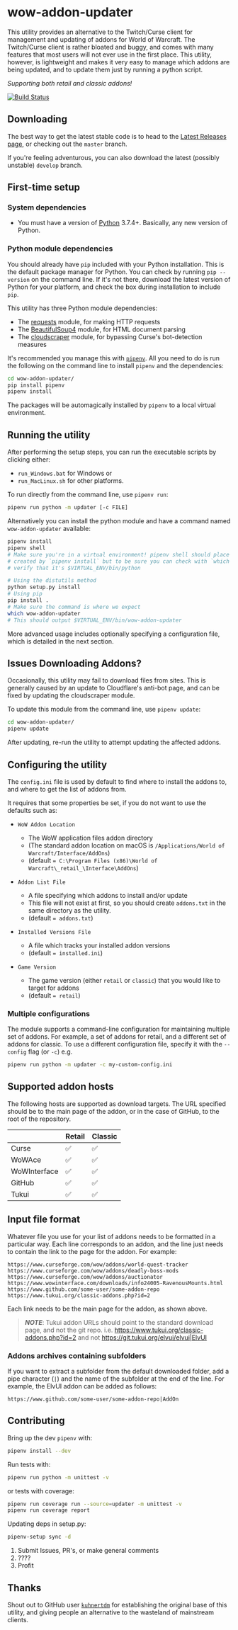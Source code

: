 # wow-addon-updater

This utility provides an alternative to the Twitch/Curse client for management and updating of addons for World of Warcraft. The Twitch/Curse client is rather bloated and buggy, and comes with many features that most users will not ever use in the first place. This utility, however, is lightweight and makes it very easy to manage which addons are being updated, and to update them just by running a python script.

_Supporting both retail and classic addons!_

[![Build Status](https://github.com/grrttedwards/wow-addon-updater/workflows/Build%20and%20test%20wow-addon-updater/badge.svg?branch=master)](https://github.com/grrttedwards/wow-addon-updater/actions?query=workflow%3A%22Build+and+test+wow-addon-updater%22+branch%3Amaster)

## Downloading
The best way to get the latest stable code is to head to the [Latest Releases page](https://github.com/grrttedwards/wow-addon-updater/releases/latest), or checking out the `master` branch.

If you're feeling adventurous, you can also download the latest (possibly unstable) `develop` branch.

## First-time setup

### System dependencies
- You must have a version of [Python](https://www.python.org/) 3.7.4+.
Basically, any new version of Python.

### Python module dependencies

You should already have `pip` included with your Python installation.
This is the default package manager for Python.
You can check by running `pip --version` on the command line.
If it's not there, download the latest version of Python for your platform, and check the box during installation to include `pip`.

This utility has three Python module dependencies:

- The [requests](https://pypi.org/project/requests/) module, for making HTTP requests
- The [BeautifulSoup4](https://pypi.org/project/beautifulsoup4/) module, for HTML document parsing
- The [cloudscraper](https://pypi.org/project/cloudscraper/) module, for bypassing Curse's bot-detection measures

It's recommended you manage this with [`pipenv`](https://github.com/pypa/pipenv). All you need to do is run the following on the command line to install `pipenv` and the dependencies:

```bash
cd wow-addon-updater/
pip install pipenv
pipenv install
```

The packages will be automagically installed by `pipenv` to a local virtual environment.

## Running the utility

After performing the setup steps, you can run the executable scripts by clicking either:
 - `run_Windows.bat` for Windows or 
 - `run_MacLinux.sh` for other platforms.

To run directly from the command line, use `pipenv run`:
```bash
pipenv run python -m updater [-c FILE]
```

Alternatively you can install the python module and have a command named `wow-addon-updater` available:
```bash
pipenv install
pipenv shell
# Make sure you're in a virtual environment! pipenv shell should place you in the venv
# created by `pipenv install` but to be sure you can check with `which python` and
# verify that it's $VIRTUAL_ENV/bin/python

# Using the distutils method
python setup.py install
# Using pip
pip install .
# Make sure the command is where we expect
which wow-addon-updater
# This should output $VIRTUAL_ENV/bin/wow-addon-updater

```

More advanced usage includes optionally specifying a configuration file, which is detailed in the next section.

## Issues Downloading Addons?

Occasionally, this utility may fail to download files from sites. This is generally caused by an update to Cloudflare's anti-bot page, and can be fixed by updating the cloudscraper module.

To update this module from the command line, use `pipenv update`:

```bash
cd wow-addon-updater/
pipenv update
```

After updating, re-run the utility to attempt updating the affected addons.

## Configuring the utility

The `config.ini` file is used by default to find where to install the addons to, and where to get the list of addons from.

It requires that some properties be set, if you do not want to use the defaults such as:

- `WoW Addon Location`
    - The WoW application files addon directory
    - (The standard addon location on macOS is `/Applications/World of Warcraft/Interface/AddOns`)
    - (default `= C:\Program Files (x86)\World of Warcraft\_retail_\Interface\AddOns`)

- `Addon List File`
    - A file specifying which addons to install and/or update
    - This file will not exist at first, so you should create `addons.txt` in the same directory as the utility.
    - (default `= addons.txt`)

- `Installed Versions File`
    - A file which tracks your installed addon versions
    - (default `= installed.ini`)

- `Game Version`
    - The game version (either `retail` or `classic`) that you would like to target for addons 
    - (default `= retail`)
    
### Multiple configurations
The module supports a command-line configuration for maintaining multiple set of addons. For example, a set of addons for retail, and a different set of addons for classic.
To use a different configuration file, specify it with the `--config` flag (or `-c`) e.g.

```bash
pipenv run python -m updater -c my-custom-config.ini
```

## Supported addon hosts
The following hosts are supported as download targets. The URL specified should be to the main page of the addon, or in the case of GitHub, to the root of the repository.

|               | Retail | Classic |
|---------------|--------|---------|
| Curse         | ✅      | ✅       |
| WoWAce        | ✅      | ✅       |
| WoWInterface  | ✅      | ✅       |
| GitHub        | ✅      | ✅       |
| Tukui         | ✅      | ✅       |

## Input file format

Whatever file you use for your list of addons needs to be formatted in a particular way. Each line corresponds to an addon, and the line just needs to contain the link to the page for the addon. For example:

```
https://www.curseforge.com/wow/addons/world-quest-tracker
https://www.curseforge.com/wow/addons/deadly-boss-mods
https://www.curseforge.com/wow/addons/auctionator
https://www.wowinterface.com/downloads/info24005-RavenousMounts.html
https://www.github.com/some-user/some-addon-repo
https://www.tukui.org/classic-addons.php?id=2
```

Each link needs to be the main page for the addon, as shown above.

>**_NOTE_**: Tukui addon URLs should point to the standard download page, and not the git repo.
>i.e. https://www.tukui.org/classic-addons.php?id=2 and not https://git.tukui.org/elvui/elvui|ElvUI

### Addons archives containing subfolders
If you want to extract a subfolder from the default downloaded folder, add a pipe character (`|`) and the name of the subfolder at the end of the line. For example, the ElvUI addon can be added as follows:

```
https://www.github.com/some-user/some-addon-repo|AddOn
```

## Contributing
Bring up the dev `pipenv` with:
```bash
pipenv install --dev
```

Run tests with:
```bash
pipenv run python -m unittest -v
```

or tests with coverage:
```bash
pipenv run coverage run --source=updater -m unittest -v
pipenv run coverage report
```

Updating deps in setup.py:
```bash
pipenv-setup sync -d
```

1. Submit Issues, PR's, or make general comments
1. ????
1. Profit

## Thanks
Shout out to GitHub user [`kuhnertdm`](https://github.com/kuhnertdm) for establishing the original base of this utility, and giving people an alternative to the wasteland of mainstream clients.
